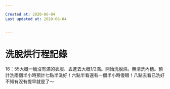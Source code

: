 ```yaml
---

Created at: 2020-06-04
Last updated at: 2020-06-04


---
```


# 洗脫烘行程記錄


16：55大概一桶沒有滿的衣服、丟進去大概1/2滿。開始洗脫烘。無清洗內槽。預計洗兩個半小時預計七點半洗好！六點半看還有一個半小時傻眼！八點去看已洗好不知有沒有提早就是了～

